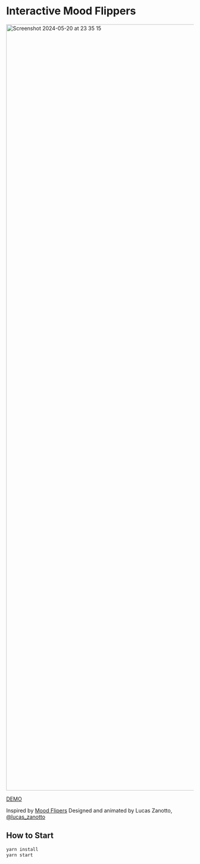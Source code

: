 # Interactive Mood Flippers

<img width="2053" alt="Screenshot 2024-05-20 at 23 35 15" src="https://github.com/shunyagithub/mood-3d/assets/56504519/bdda5f25-1112-456f-a48a-a7afe5c73912">

[DEMO](https://interactive-mood-flippers.netlify.app/)


Inspired by [Mood Flipers](https://moodflippers.com/) Designed and animated by Lucas Zanotto, [@lucas_zanotto](https://twitter.com/lucas_zanotto)

## How to Start
```bash
yarn install
yarn start
```

